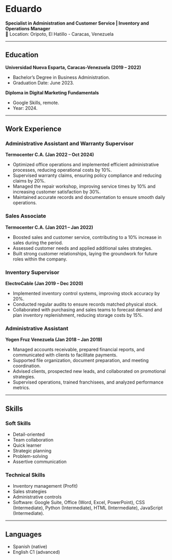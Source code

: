 # Eduardo   
**Specialist in Administration and Customer Service | Inventory and Operations Manager**    
📍 Location: Oripoto, El Hatillo - Caracas, Venezuela  

---

## Education  
**Universidad Nueva Esparta, Caracas-Venezuela (2019 – 2022)**  
- Bachelor’s Degree in Business Administration.  
- Graduation Date: June 2023.  

**Diploma in Digital Marketing Fundamentals**  
- Google Skills, remote.  
- Year: 2024.  

---

## Work Experience  

### Administrative Assistant and Warranty Supervisor  
**Termocenter C.A. (Jan 2022 – Oct 2024)**  
- Optimized office operations and implemented efficient administrative processes, reducing operational costs by 10%.  
- Supervised warranty claims, ensuring policy compliance and reducing claims by 20%.  
- Managed the repair workshop, improving service times by 10% and increasing customer satisfaction by 30%.  
- Maintained accurate records and documentation to ensure smooth daily operations.  

### Sales Associate  
**Termocenter C.A. (Jan 2021 – Jan 2022)**  
- Boosted sales and customer service, contributing to a 10% increase in sales during the period.  
- Assessed customer needs and applied additional sales strategies.  
- Built strong customer relationships, laying the groundwork for future roles within the company.  

### Inventory Supervisor  
**ElectroCable (Jan 2019 – Dec 2020)**  
- Implemented inventory control systems, improving stock accuracy by 20%.  
- Conducted regular audits to ensure records matched physical stock.  
- Collaborated with purchasing and sales teams to forecast demand and plan inventory replenishment, reducing storage costs by 15%.  

### Administrative Assistant  
**Yogen Fruz Venezuela (Jan 2018 – Jan 2019)**  
- Managed accounts receivable, prepared financial reports, and communicated with clients to facilitate payments.  
- Supported file organization, document preparation, and meeting coordination.  
- Advised clients, prospected new leads, and collaborated on promotional strategies.  
- Supervised operations, trained franchisees, and analyzed performance metrics.  

---

## Skills  

### Soft Skills  
- Detail-oriented  
- Team collaboration  
- Quick learner  
- Strategic planning  
- Problem-solving  
- Assertive communication  

### Technical Skills  
- Inventory management (Profit)  
- Sales strategies  
- Administrative controls  
- Software: Google Suite, Office (Word, Excel, PowerPoint), CSS (Intermediate), Python (Intermediate), HTML (Intermediate), JavaScript (Intermediate).  

---

## Languages  
- Spanish (native)  
- English C1 (advanced)  
